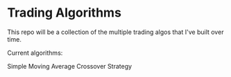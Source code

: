 # Trading Algorithms 

This repo will be a collection of the multiple trading algos that I've built over time.


Current algorithms:

Simple Moving Average Crossover Strategy
